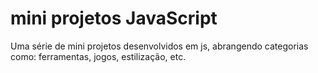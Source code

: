 # mini projetos JavaScript
 Uma série de mini projetos desenvolvidos em js, abrangendo categorias como: ferramentas, jogos, estilização, etc. 
